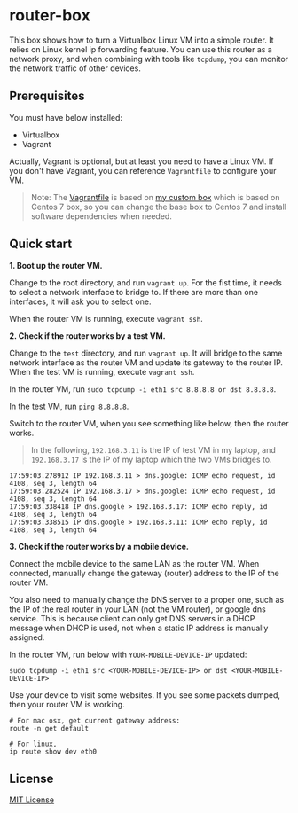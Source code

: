# router-box

This box shows how to turn a Virtualbox Linux VM into a simple router. It relies
on Linux kernel ip forwarding feature. You can use this router as a network
proxy, and when combining with tools like `tcpdump`, you can monitor the network
traffic of other devices.

## Prerequisites

You must have below installed:

* Virtualbox
* Vagrant

Actually, Vagrant is optional, but at least you need to have a Linux VM. If you
don't have Vagrant, you can reference `Vagrantfile` to configure your VM.

> Note:
> The [Vagrantfile](Vagrantfile) is based on [my custom
> box](https://github.com/uzxmx/boxes/blob/master/mybox/Vagrantfile) which is based on
> Centos 7 box, so you can change the base box to Centos 7 and install
> software dependencies when needed.

## Quick start

**1. Boot up the router VM.**

Change to the root directory, and run `vagrant up`. For the fist time, it needs
to select a network interface to bridge to. If there are more than one
interfaces, it will ask you to select one.

When the router VM is running, execute `vagrant ssh`.

**2. Check if the router works by a test VM.**

Change to the `test` directory, and run `vagrant up`. It will bridge to the same
network interface as the router VM and update its gateway to the router IP. When
the test VM is running, execute `vagrant ssh`.

In the router VM, run `sudo tcpdump -i eth1 src 8.8.8.8 or dst 8.8.8.8`.

In the test VM, run `ping 8.8.8.8`.

Switch to the router VM, when you see something like below, then the router
works.

> In the following, `192.168.3.11` is the IP of test VM in my laptop, and
> `192.168.3.17` is the IP of my laptop which the two VMs bridges to.

```
17:59:03.278912 IP 192.168.3.11 > dns.google: ICMP echo request, id 4108, seq 3, length 64
17:59:03.282524 IP 192.168.3.17 > dns.google: ICMP echo request, id 4108, seq 3, length 64
17:59:03.338418 IP dns.google > 192.168.3.17: ICMP echo reply, id 4108, seq 3, length 64
17:59:03.338515 IP dns.google > 192.168.3.11: ICMP echo reply, id 4108, seq 3, length 64
```

**3. Check if the router works by a mobile device.**

Connect the mobile device to the same LAN as the router VM. When connected,
manually change the gateway (router) address to the IP of the router VM.

You also need to manually change the DNS server to a proper one, such as the IP
of the real router in your LAN (not the VM router), or google dns service. This
is because client can only get DNS servers in a DHCP message when DHCP is used,
not when a static IP address is manually assigned.

In the router VM, run below with `YOUR-MOBILE-DEVICE-IP` updated:

```
sudo tcpdump -i eth1 src <YOUR-MOBILE-DEVICE-IP> or dst <YOUR-MOBILE-DEVICE-IP>
```

Use your device to visit some websites. If you see some packets dumped, then
your router VM is working.

```
# For mac osx, get current gateway address:
route -n get default

# For linux,
ip route show dev eth0
```

## License

[MIT License](LICENSE)
